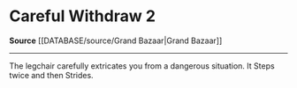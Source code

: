 ﻿---
actions: '[two-actions]'
id: '1045'
name: Careful Withdraw
rarity: Common
source: '[[DATABASE/source/Grand Bazaar|Grand Bazaar]]'
type: Action

---
# Careful Withdraw <span class="action-icon">2</span>

**Source** [[DATABASE/source/Grand Bazaar|Grand Bazaar]]

---
The legchair carefully extricates you from a dangerous situation. It Steps twice and then Strides.